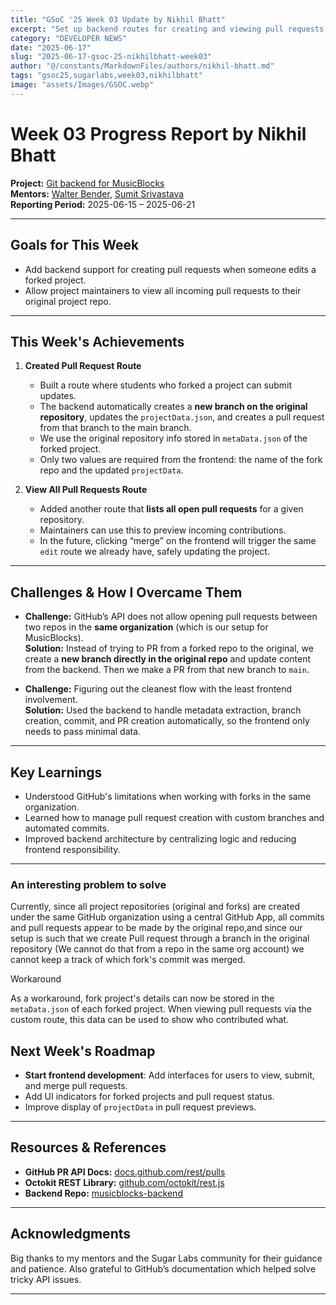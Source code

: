 ```yaml
---
title: "GSoC '25 Week 03 Update by Nikhil Bhatt"
excerpt: "Set up backend routes for creating and viewing pull requests on MusicBlocks project repositories."
category: "DEVELOPER NEWS"
date: "2025-06-17"
slug: "2025-06-17-gsoc-25-nikhilbhatt-week03"
author: "@/constants/MarkdownFiles/authors/nikhil-bhatt.md"
tags: "gsoc25,sugarlabs,week03,nikhilbhatt"
image: "assets/Images/GSOC.webp"
---
```


<!-- markdownlint-disable -->

# Week 03 Progress Report by Nikhil Bhatt

**Project:** [Git backend for MusicBlocks](https://github.com/benikk/musicblocks-backend)  
**Mentors:** [Walter Bender](https://github.com/walterbender), [Sumit Srivastava](https://github.com/sum2it)  
**Reporting Period:** 2025-06-15 – 2025-06-21  

---

## Goals for This Week

- Add backend support for creating pull requests when someone edits a forked project.
- Allow project maintainers to view all incoming pull requests to their original project repo.
---

## This Week's Achievements

1. **Created Pull Request Route**
   - Built a route where students who forked a project can submit updates.
   - The backend automatically creates a **new branch on the original repository**, updates the `projectData.json`, and creates a pull request from that branch to the main branch.
   - We use the original repository info stored in `metaData.json` of the forked project.
   - Only two values are required from the frontend: the name of the fork repo and the updated `projectData`.

2. **View All Pull Requests Route**
   - Added another route that **lists all open pull requests** for a given repository.
   - Maintainers can use this to preview incoming contributions.
   - In the future, clicking “merge” on the frontend will trigger the same `edit` route we already have, safely updating the project.

---

## Challenges & How I Overcame Them

- **Challenge:** GitHub’s API does not allow opening pull requests between two repos in the **same organization** (which is our setup for MusicBlocks).  
  **Solution:** Instead of trying to PR from a forked repo to the original, we create a **new branch directly in the original repo** and update content from the backend. Then we make a PR from that new branch to `main`.

- **Challenge:** Figuring out the cleanest flow with the least frontend involvement.  
  **Solution:** Used the backend to handle metadata extraction, branch creation, commit, and PR creation automatically, so the frontend only needs to pass minimal data.

---

## Key Learnings

- Understood GitHub's limitations when working with forks in the same organization.
- Learned how to manage pull request creation with custom branches and automated commits.
- Improved backend architecture by centralizing logic and reducing frontend responsibility.

---

### An interesting problem to solve

Currently, since all project repositories (original and forks) are created under the same GitHub organization using a central GitHub App, all commits and pull requests appear to be made by the original repo,and since our setup is such that we create Pull request through a branch in the original repository (We cannot do that from a repo in the same org account) we cannot keep a track of which fork's commit was merged. 

Workaround

As a workaround, fork project's details can now be stored in the `metaData.json` of each forked project. When viewing pull requests via the custom route, this data can be used to show who contributed what.


## Next Week's Roadmap

- **Start frontend development**: Add interfaces for users to view, submit, and merge pull requests.
- Add UI indicators for forked projects and pull request status.
- Improve display of `projectData` in pull request previews.

---

## Resources & References

- **GitHub PR API Docs:** [docs.github.com/rest/pulls](https://docs.github.com/en/rest/pulls/pulls)
- **Octokit REST Library:** [github.com/octokit/rest.js](https://github.com/octokit/rest.js)
- **Backend Repo:** [musicblocks-backend](https://github.com/benikk/musicblocks-backend)

---

## Acknowledgments

Big thanks to my mentors and the Sugar Labs community for their guidance and patience. Also grateful to GitHub’s documentation which helped solve tricky API issues.

---
